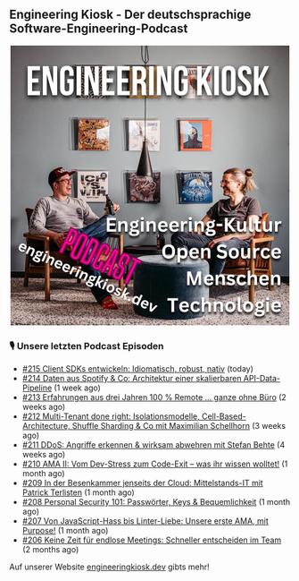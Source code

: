 ## Engineering Kiosk - Der deutschsprachige Software-Engineering-Podcast

<p align="center">
  <img width="500" height="500" src="https://github.com/EngineeringKiosk/.github/blob/main/images/podcast_square.jpg" alt="Engineering Kiosk Podcast" title="Engineering Kiosk Podcast">
</p>

### 🎙️ Unsere letzten Podcast Episoden


- [#215 Client SDKs entwickeln: Idiomatisch, robust, nativ](https://engineeringkiosk.dev) (today)
- [#214 Daten aus Spotify &amp; Co: Architektur einer skalierbaren API-Data-Pipeline](https://engineeringkiosk.dev) (1 week ago)
- [#213 Erfahrungen aus drei Jahren 100 % Remote ... ganze ohne Büro](https://engineeringkiosk.dev) (2 weeks ago)
- [#212 Multi-Tenant done right: Isolationsmodelle, Cell-Based-Architecture, Shuffle Sharding &amp; Co mit Maximilian Schellhorn](https://engineeringkiosk.dev) (3 weeks ago)
- [#211 DDoS: Angriffe erkennen &amp; wirksam abwehren mit Stefan Behte](https://engineeringkiosk.dev) (4 weeks ago)
- [#210 AMA II: Vom Dev-Stress zum Code-Exit – was ihr wissen wolltet!](https://engineeringkiosk.dev) (1 month ago)
- [#209 In der Besenkammer jenseits der Cloud: Mittelstands-IT mit Patrick Terlisten](https://engineeringkiosk.dev) (1 month ago)
- [#208 Personal Security 101: Passwörter, Keys &amp; Bequemlichkeit](https://engineeringkiosk.dev) (1 month ago)
- [#207 Von JavaScript-Hass bis Linter-Liebe: Unsere erste AMA, mit Purpose!](https://engineeringkiosk.dev) (1 month ago)
- [#206 Keine Zeit für endlose Meetings: Schneller entscheiden im Team](https://engineeringkiosk.dev) (2 months ago)

Auf unserer Website [engineeringkiosk.dev](https://engineeringkiosk.dev/) gibts mehr!
